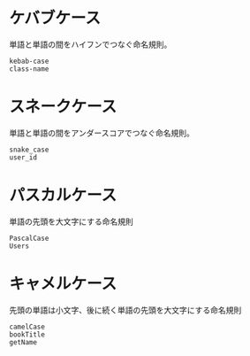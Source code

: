 # ケバブケース
単語と単語の間をハイフンでつなぐ命名規則。
~~~
kebab-case
class-name
~~~

# スネークケース
単語と単語の間をアンダースコアでつなぐ命名規則。
~~~
snake_case
user_id
~~~

# パスカルケース
単語の先頭を大文字にする命名規則
~~~
PascalCase
Users
~~~

# キャメルケース
先頭の単語は小文字、後に続く単語の先頭を大文字にする命名規則
~~~
camelCase
bookTitle
getName
~~~
